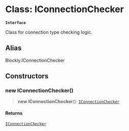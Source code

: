 # Class: IConnectionChecker

**`Interface`**

Class for connection type checking logic.

## Alias

Blockly.IConnectionChecker

## Constructors

### new IConnectionChecker()

> **new IConnectionChecker**(): [`IConnectionChecker`](IConnectionChecker.md)

#### Returns

[`IConnectionChecker`](IConnectionChecker.md)
